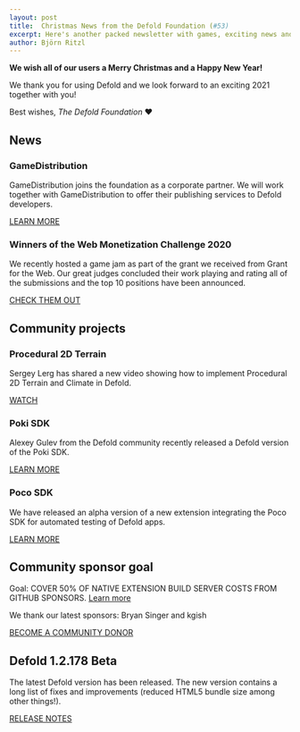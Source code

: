 ```yaml
---
layout: post
title:  Christmas News from the Defold Foundation (#53)
excerpt: Here's another packed newsletter with games, exciting news and the latest release notes.
author: Björn Ritzl
---
```


**We wish all of our users a Merry Christmas and a Happy New Year!**

We thank you for using Defold and we look forward to an exciting 2021 together with you!

Best wishes,
*The Defold Foundation* ❤️

## News

### GameDistribution
GameDistribution joins the foundation as a corporate partner. We will work together with GameDistribution to offer their publishing services to Defold developers.

[LEARN MORE](https://defold.com/2020/12/15/GameDistribution-joins-the-defold-foundation/)


### Winners of the Web Monetization Challenge 2020
We recently hosted a game jam as part of the grant we received from Grant for the Web. Our great judges concluded their work playing and rating all of the submissions and the top 10 positions have been announced.

[CHECK THEM OUT](https://defold.com/2020/12/14/Winners-of-the-web-monetization-challenge-announced)


## Community projects

### Procedural 2D Terrain
Sergey Lerg has shared a new video showing how to implement Procedural 2D Terrain and Climate in Defold.

[WATCH](https://www.youtube.com/watch?v=nv1xZe0BAic)


### Poki SDK
Alexey Gulev from the Defold community recently released a Defold version of the Poki SDK.

[LEARN MORE](https://forum.defold.com/t/poki-sdk-native-extension-for-defold/67019)


### Poco SDK
We have released an alpha version of a new extension integrating the Poco SDK for automated testing of Defold apps.

[LEARN MORE](https://forum.defold.com/t/extension-poco/67036)


## Community sponsor goal

Goal: COVER 50% OF NATIVE EXTENSION BUILD SERVER COSTS FROM GITHUB SPONSORS. [Learn more](https://github.com/sponsors/defold)

We thank our latest sponsors: Bryan Singer and kgish

[BECOME A COMMUNITY DONOR](https://github.com/sponsors/defold)


## Defold 1.2.178 Beta

The latest Defold version has been released. The new version contains a long list of fixes and improvements (reduced HTML5 bundle size among other things!).

[RELEASE NOTES](https://forum.defold.com/t/defold-1-2-178-beta/67086)
